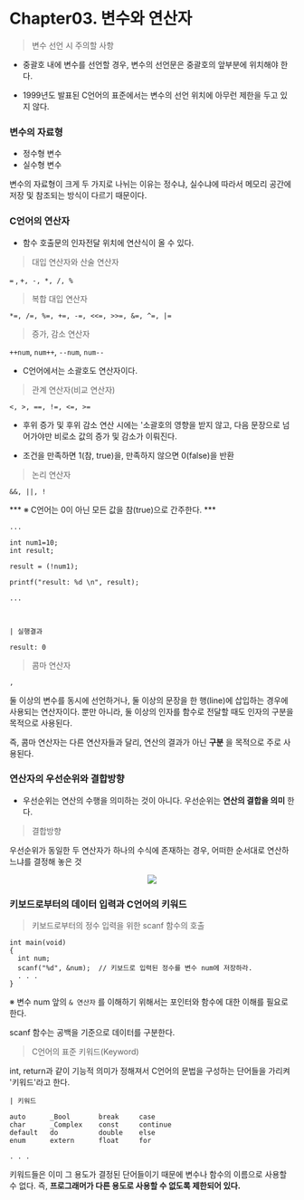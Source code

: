 # Chapter03. 변수와 연산자

> 변수 선언 시 주의할 사항

 - 중괄호 내에 변수를 선언할 경우, 변수의 선언문은 중괄호의 앞부분에 위치해야 한다.

 - 1999년도 발표된 C언어의 표준에서는 변수의 선언 위치에 아무런 제한을 두고 있지 않다.

### 변수의 자료형

- 정수형 변수
- 실수형 변수

변수의 자료형이 크게 두 가지로 나뉘는 이유는 정수냐, 실수냐에 따라서 메모리 공간에
저장 및 참조되는 방식이 다르기 때문이다.

### C언어의 연산자

- 함수 호출문의 인자전달 위치에 연산식이 올 수 있다.

> 대입 연산자와 산술 연산자

`=` , `+, -, *, /, %`

> 복합 대입 연산자

`*=, /=, %=, +=, -=, <<=, >>=, &=, ^=, |=`

> 증가, 감소 연산자

`++num`, `num++`, `--num`, `num--`

- C언어에서는 소괄호도 연산자이다.

> 관계 연산자(비교 연산자)

`<, >, ==, !=, <=, >=`

- 후위 증가 및 후위 감소 연산 시에는 '소괄호의 영향을 받지 않고, 다음 문장으로 넘어가야만 비로소 값의 증가 및 감소가 이뤄진다.

- 조건을 만족하면 1(참, true)을, 만족하지 않으면 0(false)을 반환

> 논리 연산자

`&&, ||, !`

*** ※ C언어는 0이 아닌 모든 값을 참(true)으로 간주한다. ***

```
...

int num1=10;
int result;

result = (!num1);

printf("result: %d \n", result);

...



| 실행결과

result: 0
```

> 콤마 연산자

`,`

둘 이상의 변수를 동시에 선언하거나, 둘 이상의 문장을 한 행(line)에 삽입하는 경우에
사용되는 연산자이다. 뿐만 아니라, 둘 이상의 인자를 함수로 전달할 때도 인자의 구분을
목적으로 사용된다.

즉, 콤마 연산자는 다른 연산자들과 달리, 연산의 결과가 아닌 **구분** 을 목적으로 주로
사용된다.

### 연산자의 우선순위와 결합방향

- 우선순위는 연산의 수행을 의미하는 것이 아니다. 우선순위는 **연산의 결합을 의미** 한다.

> 결합방향

우선순위가 동일한 두 연산자가 하나의 수식에 존재하는 경우, 어떠한 순서대로 연산하느냐를
결정해 놓은 것

<p align="center">
<img src='https://user-images.githubusercontent.com/39554623/53621876-5fd45a00-3c3b-11e9-9174-2674516b4247.jpg'>
<p>

### 키보드로부터의 데이터 입력과 C언어의 키워드

> 키보드로부터의 정수 입력을 위한 scanf 함수의 호출

```
int main(void)
{
  int num;
  scanf("%d", &num);  // 키보드로 입력된 정수를 변수 num에 저장하라.
  . . .
}
```

※ 변수 num 앞의 `& 연산자` 를 이해하기 위해서는 포인터와 함수에 대한 이해를 필요로 한다.

scanf 함수는 공백을 기준으로 데이터를 구분한다.


> C언어의 표준 키워드(Keyword)

int, return과 같이 기능적 의미가 정해져서 C언어의 문법을 구성하는 단어들을 가리켜 '키워드'라고 한다.

```
| 키워드

auto      _Bool       break     case
char      _Complex    const     continue
default   do          double    else
enum      extern      float     for

. . .
```

키워드들은 이미 그 용도가 결정된 단어들이기 때문에 변수나 함수의 이름으로 사용할 수 없다. 즉, **프로그래머가 다른 용도로 사용할 수 없도록 제한되어 있다.**
